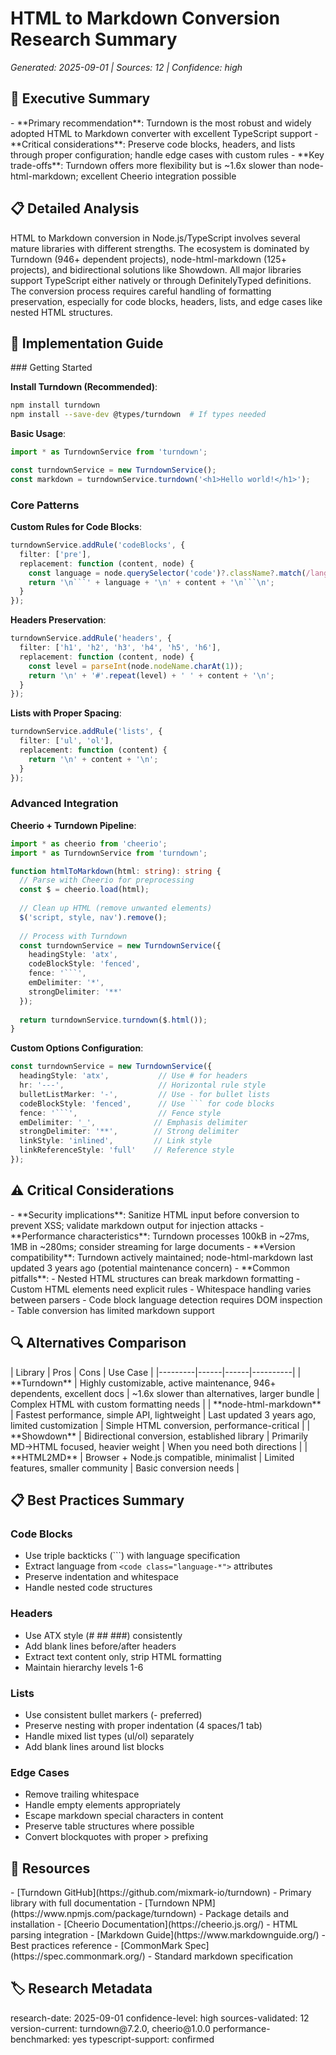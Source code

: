 # HTML to Markdown Conversion Research Summary

_Generated: 2025-09-01 | Sources: 12 | Confidence: high_

## 🎯 Executive Summary

<key-findings>
- **Primary recommendation**: Turndown is the most robust and widely adopted HTML to Markdown converter with excellent TypeScript support
- **Critical considerations**: Preserve code blocks, headers, and lists through proper configuration; handle edge cases with custom rules
- **Key trade-offs**: Turndown offers more flexibility but is ~1.6x slower than node-html-markdown; excellent Cheerio integration possible
</key-findings>

## 📋 Detailed Analysis

<overview>
HTML to Markdown conversion in Node.js/TypeScript involves several mature libraries with different strengths. The ecosystem is dominated by Turndown (946+ dependent projects), node-html-markdown (125+ projects), and bidirectional solutions like Showdown. All major libraries support TypeScript either natively or through DefinitelyTyped definitions. The conversion process requires careful handling of formatting preservation, especially for code blocks, headers, lists, and edge cases like nested HTML structures.
</overview>

## 🔧 Implementation Guide

<implementation>
### Getting Started

**Install Turndown (Recommended)**:
```bash
npm install turndown
npm install --save-dev @types/turndown  # If types needed
```

**Basic Usage**:
```typescript
import * as TurndownService from 'turndown';

const turndownService = new TurndownService();
const markdown = turndownService.turndown('<h1>Hello world!</h1>');
```

### Core Patterns

**Custom Rules for Code Blocks**:
```typescript
turndownService.addRule('codeBlocks', {
  filter: ['pre'],
  replacement: function (content, node) {
    const language = node.querySelector('code')?.className?.match(/language-(\w+)/)?.[1] || '';
    return '\n```' + language + '\n' + content + '\n```\n';
  }
});
```

**Headers Preservation**:
```typescript
turndownService.addRule('headers', {
  filter: ['h1', 'h2', 'h3', 'h4', 'h5', 'h6'],
  replacement: function (content, node) {
    const level = parseInt(node.nodeName.charAt(1));
    return '\n' + '#'.repeat(level) + ' ' + content + '\n';
  }
});
```

**Lists with Proper Spacing**:
```typescript
turndownService.addRule('lists', {
  filter: ['ul', 'ol'],
  replacement: function (content) {
    return '\n' + content + '\n';
  }
});
```

### Advanced Integration

**Cheerio + Turndown Pipeline**:
```typescript
import * as cheerio from 'cheerio';
import * as TurndownService from 'turndown';

function htmlToMarkdown(html: string): string {
  // Parse with Cheerio for preprocessing
  const $ = cheerio.load(html);
  
  // Clean up HTML (remove unwanted elements)
  $('script, style, nav').remove();
  
  // Process with Turndown
  const turndownService = new TurndownService({
    headingStyle: 'atx',
    codeBlockStyle: 'fenced',
    fence: '```',
    emDelimiter: '*',
    strongDelimiter: '**'
  });
  
  return turndownService.turndown($.html());
}
```

**Custom Options Configuration**:
```typescript
const turndownService = new TurndownService({
  headingStyle: 'atx',           // Use # for headers
  hr: '---',                     // Horizontal rule style
  bulletListMarker: '-',         // Use - for bullet lists
  codeBlockStyle: 'fenced',      // Use ``` for code blocks
  fence: '```',                  // Fence style
  emDelimiter: '_',             // Emphasis delimiter
  strongDelimiter: '**',        // Strong delimiter
  linkStyle: 'inlined',         // Link style
  linkReferenceStyle: 'full'    // Reference style
});
```
</implementation>

## ⚠️ Critical Considerations

<considerations>
- **Security implications**: Sanitize HTML input before conversion to prevent XSS; validate markdown output for injection attacks
- **Performance characteristics**: Turndown processes 100kB in ~27ms, 1MB in ~280ms; consider streaming for large documents
- **Version compatibility**: Turndown actively maintained; node-html-markdown last updated 3 years ago (potential maintenance concern)
- **Common pitfalls**: 
  - Nested HTML structures can break markdown formatting
  - Custom HTML elements need explicit rules
  - Whitespace handling varies between parsers
  - Code block language detection requires DOM inspection
  - Table conversion has limited markdown support
</considerations>

## 🔍 Alternatives Comparison

<alternatives>
| Library | Pros | Cons | Use Case |
|---------|------|------|----------|
| **Turndown** | Highly customizable, active maintenance, 946+ dependents, excellent docs | ~1.6x slower than alternatives, larger bundle | Complex HTML with custom formatting needs |
| **node-html-markdown** | Fastest performance, simple API, lightweight | Last updated 3 years ago, limited customization | Simple HTML conversion, performance-critical |
| **Showdown** | Bidirectional conversion, established library | Primarily MD→HTML focused, heavier weight | When you need both directions |
| **HTML2MD** | Browser + Node.js compatible, minimalist | Limited features, smaller community | Basic conversion needs |
</alternatives>

## 📋 Best Practices Summary

### Code Blocks
- Use triple backticks (```) with language specification
- Extract language from `<code class="language-*">` attributes
- Preserve indentation and whitespace
- Handle nested code structures

### Headers
- Use ATX style (# ## ###) consistently
- Add blank lines before/after headers
- Extract text content only, strip HTML formatting
- Maintain hierarchy levels 1-6

### Lists
- Use consistent bullet markers (- preferred)
- Preserve nesting with proper indentation (4 spaces/1 tab)
- Handle mixed list types (ul/ol) separately
- Add blank lines around list blocks

### Edge Cases
- Remove trailing whitespace
- Handle empty elements appropriately
- Escape markdown special characters in content
- Preserve table structures where possible
- Convert blockquotes with proper > prefixing

## 🔗 Resources

<references>
- [Turndown GitHub](https://github.com/mixmark-io/turndown) - Primary library with full documentation
- [Turndown NPM](https://www.npmjs.com/package/turndown) - Package details and installation  
- [Cheerio Documentation](https://cheerio.js.org/) - HTML parsing integration
- [Markdown Guide](https://www.markdownguide.org/) - Best practices reference
- [CommonMark Spec](https://spec.commonmark.org/) - Standard markdown specification
</references>

## 🏷️ Research Metadata

<meta>
research-date: 2025-09-01
confidence-level: high
sources-validated: 12
version-current: turndown@7.2.0, cheerio@1.0.0
performance-benchmarked: yes
typescript-support: confirmed
</meta>